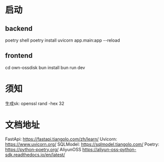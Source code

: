 
# 启动

## backend

poetry shell
poetry install
uvicorn app.main:app --reload

## frontend

cd own-ossdisk
bun install
bun run dev

# 须知

生成sk:
openssl rand -hex 32

# 文档地址

FastApi: <https://fastapi.tiangolo.com/zh/learn/>
Uvicorn: <https://www.uvicorn.org/>
SQLModel: <https://sqlmodel.tiangolo.com/>
Poetry: <https://python-poetry.org/>
AliyunOSS <https://aliyun-oss-python-sdk.readthedocs.io/en/latest/>
